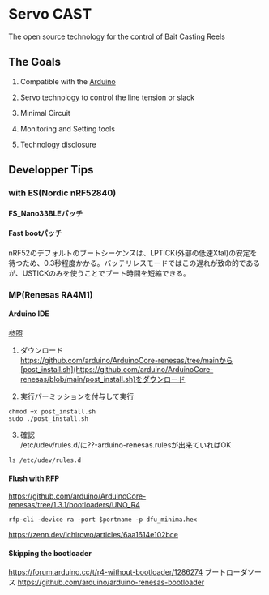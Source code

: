 # Servo CAST  
The open source technology for the control of Bait Casting Reels

## The Goals  

1. Compatible with the [Arduino](https://www.arduino.cc/)  

2. Servo technology to control the line tension or slack  

3. Minimal Circuit  

4. Monitoring and Setting tools  

5. Technology disclosure

## Developper Tips

### with ES(Nordic nRF52840)
#### FS_Nano33BLEパッチ


#### Fast bootパッチ  
nRF52のデフォルトのブートシーケンスは、LPTICK(外部の低速Xtal)の安定を待つため、0.3秒程度かかる。バッテリレスモードではこの遅れが致命的であるが、USTICKのみを使うことでブート時間を短縮できる。



### MP(Renesas RA4M1)
#### Arduino IDE
[参照](https://support.arduino.cc/hc/en-us/articles/9005041052444-Fix-udev-rules-on-Linux#renesas)

1. ダウンロード  
https://github.com/arduino/ArduinoCore-renesas/tree/mainから[post_install.sh](https://github.com/arduino/ArduinoCore-renesas/blob/main/post_install.sh)をダウンロード

2. 実行パーミッションを付与して実行
~~~
chmod +x post_install.sh
sudo ./post_install.sh
~~~

3. 確認  
/etc/udev/rules.d/に??-arduino-renesas.rulesが出来ていればOK
~~~
ls /etc/udev/rules.d
~~~

#### Flush with RFP  
https://github.com/arduino/ArduinoCore-renesas/tree/1.3.1/bootloaders/UNO_R4
~~~
rfp-cli -device ra -port $portname -p dfu_minima.hex
~~~
https://zenn.dev/ichirowo/articles/6aa1614e102bce

#### Skipping the bootloader  
https://forum.arduino.cc/t/r4-without-bootloader/1286274
ブートローダソース
https://github.com/arduino/arduino-renesas-bootloader
